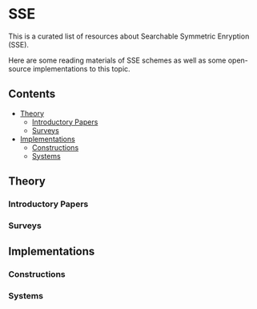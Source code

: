 # SSE
This is a curated list of resources about Searchable Symmetric Enryption (SSE). 

Here are some reading materials of SSE schemes as well as some open-source implementations to this topic.

## Contents
* [Theory](#Theory)
  * [Introductory Papers](#Introductory-Papers)
  * [Surveys](#Surveys)
* [Implementations](#Theory)
  * [Constructions](#Constructions)
  * [Systems](#Systems)

## Theory

### Introductory Papers

### Surveys

## Implementations

### Constructions

### Systems
